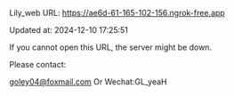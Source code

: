 Lily_web URL: https://ae6d-61-165-102-156.ngrok-free.app

Updated at: 2024-12-10 17:25:51

If you cannot open this URL, the server might be down.

Please contact: 

goley04@foxmail.com Or Wechat:GL_yeaH